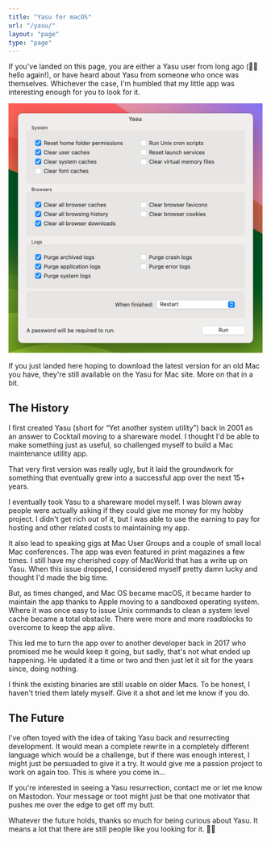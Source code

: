 ```yaml
---
title: "Yasu for macOS"
url: "/yasu/"
layout: "page"
type: "page"
---
```


If you've landed on this page, you are either a Yasu user from long ago (👋🏻 hello again!), or have heard about Yasu from someone who once was themselves. Whichever the case, I'm humbled that my little app was interesting enough for you to look for it. 

![](yasu.jpg)

If you just landed here hoping to download the latest version for an old Mac you have, they're still available on the Yasu for Mac site. More on that in a bit.

## The History

I first created Yasu (short for “Yet another system utility”) back in 2001 as an answer to Cocktail moving to a shareware model. I thought I'd be able to make something just as useful, so challenged myself to build a Mac maintenance utility app.

That very first version was really ugly, but it laid the groundwork for something that eventually grew into a successful app over the next 15+ years.

I eventually took Yasu to a shareware model myself. I was blown away people were actually asking if they could give me money for my hobby project. I didn't get rich out of it, but I was able to use the earning to pay for hosting and other related costs to maintaining my app.

It also lead to speaking gigs at Mac User Groups and a couple of small local Mac conferences. The app was even featured in print magazines a few times. I still have my cherished copy of MacWorld that has a write up on Yasu. When this issue dropped, I considered myself pretty damn lucky and thought I'd made the big time.

But, as times changed, and Mac OS became macOS, it became harder to maintain the app thanks to Apple moving to a sandboxed operating system. Where it was once easy to issue Unix commands to clean a system level cache became a total obstacle. There were more and more roadblocks to overcome to keep the app alive.

This led me to turn the app over to another developer back in 2017 who promised me he would keep it going, but sadly, that's not what ended up happening. He updated it a time or two and then just let it sit for the years since, doing nothing.

I think the existing binaries are still usable on older Macs. To be honest, I haven't tried them lately myself. Give it a shot and let me know if you do.

## The Future

I've often toyed with the idea of taking Yasu back and resurrecting development. It would mean a complete rewrite in a completely different language which would be a challenge, but if there was enough interest, I might just be persuaded to give it a try. It would give me a passion project to work on again too.
This is where you come in...

If you're interested in seeing a Yasu resurrection, contact me or let me know on Mastodon. Your message or toot might just be that one motivator that pushes me over the edge to get off my butt.

Whatever the future holds, thanks so much for being curious about Yasu. It means a lot that there are still people like you looking for it. ✌🏻